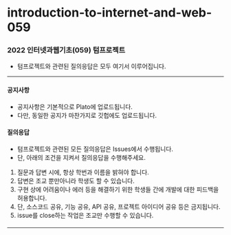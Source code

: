 # introduction-to-internet-and-web-059
### 2022 인터넷과웹기초(059) 텀프로젝트
* 텀프로젝트와 관련된 질의응답은 모두 여기서 이루어집니다.
<hr>

#### 공지사항
* 공지사항은 기본적으로 Plato에 업로드됩니다.
* 다만, 동일한 공지가 마찬가지로 깃헙에도 업로드됩니다.

#### 질의응답
* 텀프로젝트와 관련된 모든 질의응답은 Issues에서 수행됩니다.
* 단, 아래의 조건을 지켜서 질의응답을 수행해주세요.
1. 질문과 답변 시에, 항상 학번과 이름을 밝혀야 합니다.
2. 답변은 조교 뿐만아니라 학생도 할 수 있습니다.
3. 구현 상에 어려움이나 에러 등을 해결하기 위한 학생들 간에 개발에 대한 피드백을 허용합니다.
4. 단, 소스코드 공유, 기능 공유, API 공유, 프로젝트 아이디어 공유 등은 금지됩니다.
5. issue를 close하는 작업은 조교만 수행할 수 있습니다.

#### 
<hr>
